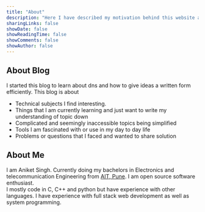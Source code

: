 ```yaml
---
title: "About"
description: "Here I have described my motivation behind this website and about myself."
sharingLinks: false
showDate: false
showReadingTime: false
showComments: false
showAuthor: false
---
```


## About Blog
I started this blog to learn about dns and how to give ideas a written form efficiently. This blog is about

- Technical subjects I find interesting.
- Things that I am currently learning and just want to write my understanding of topic down
- Complicated and seemingly inaccessible topics being simplified
- Tools I am fascinated with or use in my day to day life
- Problems or questions that I faced and wanted to share solution

## About Me
I am Aniket Singh. Currently doing my bachelors in Electronics and telecommunication Engineering from [AIT, Pune](https://www.aitpune.com/). I am open source software enthusiast.\
I mostly code in C, C++ and python but have experience with other languages. I have experience with full stack web development as well as system programming.
